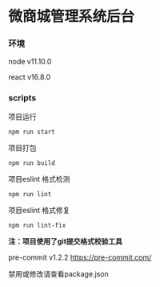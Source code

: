 # 微商城管理系统后台
### 环境
node v11.10.0

react v16.8.0
### scripts
项目运行

`npm run start`

项目打包

`npm run build`

项目eslint 格式检测

`npm run lint`

项目eslint 格式修复

`npm run lint-fix`

**注：项目使用了git提交格式校验工具**

pre-commit   v1.2.2
https://pre-commit.com/

禁用或修改请查看package.json
